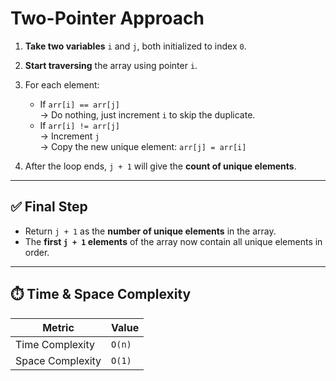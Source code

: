 # Two-Pointer Approach


1. **Take two variables** `i` and `j`, both initialized to index `0`.

2. **Start traversing** the array using pointer `i`.

3. For each element:
   - If `arr[i] == arr[j]`  
     → Do nothing, just increment `i` to skip the duplicate.
   - If `arr[i] != arr[j]`  
     → Increment `j`  
     → Copy the new unique element: `arr[j] = arr[i]`

4. After the loop ends, `j + 1` will give the **count of unique elements**.

---

## ✅ Final Step

- Return `j + 1` as the **number of unique elements** in the array.
- The **first `j + 1` elements** of the array now contain all unique elements in order.

---


## ⏱️ Time & Space Complexity

| Metric           | Value       |
|------------------|-------------|
| Time Complexity  | `O(n)`      |
| Space Complexity | `O(1)`      |
